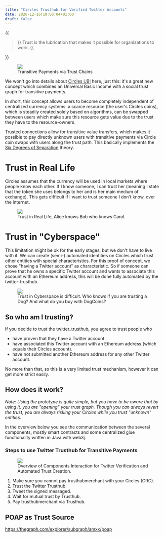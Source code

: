 ```yaml
---
title: "Circles Trusthub for Verified Twitter Accounts"
date: 2020-12-16T10:00:04+01:00
draft: false
---
```


{{<blockquote author="Warren Bennis">}}
Trust is the lubrication that makes it possible for organizations to work.
{{</blockquote>}}

<figure>
<img src="/images/Generic-Transitive-Payments-Circles-Twitter-Trusthub.png">
<figcaption>Transitive Payments via Trust Chains</figcaption>
</figure>

We won't go into details about [Circles UBI](https://joincircles.net/) here, just this: it's a great new concept which combines an Universal Basic Income with a social trust graph for transitive payments. 

In short, this concept allows users to become completely independent of centralized currency systems: a scarce resource (the user's Circles coins), which is steadily created solely based on algorithms, can be swapped between users which make sure this resource gets value due to the trust they have to the resource-owners.  

Trusted connections allow for transitive value transfers, which makes it possible to pay directly unknown users with transitive payments via Circle coin swaps with users along the trust path. This basically implements the [Six Degrees of Separation](https://en.wikipedia.org/wiki/Six_degrees_of_separation) theory.

# Trust in Real Life

Circles assumes that the currency will be used in local markets where people know each other. If I know someone, I can trust her (meaning I state that the token she uses belongs to her and is her main medium of exchange). This gets difficult if I want to trust someone I don't know, over the internet.

<figure >
    <img src="/images/Transitive-Payments-Circles-Twitter-Trusthub_RL.png"/>
    <figcaption>Trust in Real Life, Alice knows Bob who knows Carol.</figcaption> 
</figure>

# Trust in "Cyberspace"

This limitation might be ok for the early stages, but we don't have to live with it. We can create (semi-) automated identities on Circles which trust other entities with special characteristics. For this proof of concept, we chose "having a Twitter account" as characteristic. So if someone can prove that he owns a specific Twitter account and wants to associate this account with an Ethereum address, this will be done fully automated by the twitter-trusthub. 

<figure >
    <img src="/images/Transitive-Payments-Circles-Twitter-Trusthub_OFF.png"/>
    <figcaption>Trust in Cyberspace is difficult. Who knows if you are trusting a Dog? And what do you buy with DogCoins?</figcaption> 
</figure>

## So who am I trusting?

If you decide to trust the twitter_trusthub, you agree to trust people who 
* have proven that they have a Twitter account.
* have associated this Twitter account with an Ethereum address (which equals their Circles account). 
* have not submitted another Ethereum address for any other Twitter account.

No more than that, so this is a very limited trust mechanism, however it can get more strict easily.

## How does it work?

_Note: Using the prototype is quite simple, but you have to be aware that by using it, you are "opening" your trust graph. Though you can always revert the trust, you are always risking your Circles while you trust "unknown" entities._

In the overview below you see the communication between the several components, mostly smart contracts and some centralized glue functionality written in Java with web3j.  

### Steps to use Twitter Trusthub for Transitive Payments

<figure >
    <img src="/images/Circles-Twitter-Trusthub.png"/>
    <figcaption>Overview of Components Interaction for Twitter Verification and Automated Trust Creation.</figcaption> 
</figure>

1. Make sure you cannot pay trusthubmerchant with your Circles (CRC).
2. Trust the Twitter Trusthub.
3. Tweet the signed messaged.
4. Wait for mutual trust by Trusthub.
5. Pay trusthubmerchant via Trusthub.

## POAP as Trust Source

https://thegraph.com/explorer/subgraph/amxx/poap